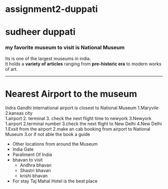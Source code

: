 # assignment2-duppati
# sudheer duppati
### my favorite museum to visit is National Museum 


Its is one of the largest museums in india.<br>
It holds a **variety of articles** ranging from **pre-historic era** to modern works of art.

***
# Nearest Airport to the museum
Indra Gandhi international airport is closest to National Museum
1.Maryvile
2.kansas city   
    1.airport
    2. terminal 
    3. check the next flight time to newyork
3.Newyork
    1.airport
    2.terminal number
    3.check the next flight to New Delhi
4.New Delhi
    1.Exsit from the airport
    2.make an cab booking from airport to National Museum
    3.or if not able the book a guide 

* Other locations from around the Museum
* India Gate
* Paraliment Of India
* bhavan to visit
    * Andhra bhavan
    * Shastri bhavan
    * krishi bhavan
* For stay Taj Mahal Hotel is the best place

